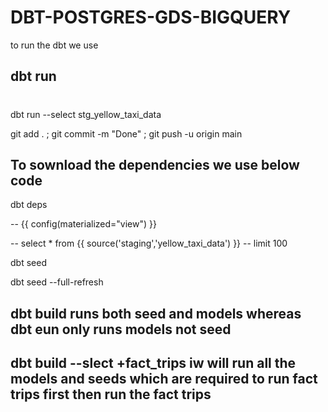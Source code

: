 # DBT-POSTGRES-GDS-BIGQUERY


to run the dbt we use 
## dbt run

# 
dbt run --select stg_yellow_taxi_data

 git add . ; git commit -m "Done" ; git push -u origin main

 ## To sownload the dependencies we use below code
 dbt deps

 -- {{ config(materialized="view") }}

-- select * from {{ source('staging','yellow_taxi_data') }}
-- limit 100



dbt seed

dbt seed --full-refresh





## dbt build runs both seed and models whereas dbt eun only runs models not seed

## dbt build --slect +fact_trips iw will run all the models and seeds which are required to run fact trips first then run the fact trips